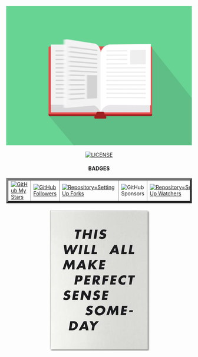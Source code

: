 <p align="center">
  <a href="https://github.com/Conceptuality/SettingUp/blob/main/My_Learnings/README.md" target="_blank" rel="noopener noreferrer">
    <img src="https://github.com/Conceptuality/SettingUp/blob/main/My_Learnings/images/ReadMe.gif" alt="README_GIF">
  </a>
</p>

<p align="center">
  
  <!--/github/license/:user/:repo-->
  <a href="https://github.com/Conceptuality/SettingUp/blob/main/LICENSE" target="_blank" rel="noopener noreferrer">
    <img src="https://img.shields.io/github/license/Conceptuality/SettingUp?style=for-the-badge" alt="LICENSE">
  </a>
  
  <h4 align="center">
    BADGES
  </h4>
  
  <table align="center" border="5%" cellspacing="2%" cellpadding="2%" width=100%>
    <tr>
      <!--/github/stars/:user?affiliations=OWNER%2CCOLLABORATOR-->
      <td>
        <a href="https://github.com/Conceptuality?tab=stars" target="_blank" rel="noopener noreferrer">
          <img src="https://img.shields.io/github/stars/Conceptuality?affiliations=OWNER%2CCOLLABORATOR%2CORGANIZATION_MEMBER&style=social" alt="GitHub My Stars">
        </a>
      </td>
      <!--/github/followers/:user?label=Follow-->
      <td>
        <a href="https://github.com/Conceptuality?tab=followers" target="_blank" rel="noopener noreferrer">
          <img src="https://img.shields.io/github/followers/Conceptuality?style=social" alt="GitHub Followers">
        </a>
      </td>
      <!--/github/forks/:user/:repo?label=Fork-->
      <td>
        <a href="https://github.com/Conceptuality/SettingUp/network/members" target="_blank" rel="noopener noreferrer">
          <img src="https://img.shields.io/github/forks/Conceptuality/SettingUp?style=social" alt="Repository=SettingUp Forks">
        </a>
      </td>
      <!--/github/sponsors/:user?style=social-->
      <td>
        <img src="https://img.shields.io/github/sponsors/Conceptuality?style=social" alt="GitHub Sponsors">
      </td>
      <!--/github/watchers/:user/:repo?label=Watch-->
      <td>
        <a href="https://github.com/Conceptuality/SettingUp/watchers" target="_blank" rel="noopener noreferrer">
          <img src="https://img.shields.io/github/watchers/Conceptuality/SettingUp?style=social" alt="Repository=SettingUp Watchers">
        </a>
      </td>
      <!--/github/stars/:user/:repo?style=social-->
      <td>
        <a href="https://github.com/Conceptuality/SettingUp/stargazers" target="_blank" rel="noopener noreferrer">
          <img src="https://img.shields.io/github/stars/Conceptuality/SettingUp?style=social" alt="Repository=SettingUp Stars">
        </a>
      </td>
    </tr> 
  </table>
</p>

<!--/hexpm/dd/:packageName-->
<!--/amo/dw/:addonId-->
<!--/eclipse-marketplace/dm/:name-->

<p align="center">
  <a href="https://github.com/Conceptuality/SettingUp/blob/main/My_Learnings/README.md" target="_blank" rel="noopener noreferrer">
    <img src="https://github.com/Conceptuality/SettingUp/blob/main/My_Learnings/images/ReadMe.jpg" alt="ENDing_NOTE">
  </a>
 </p>
